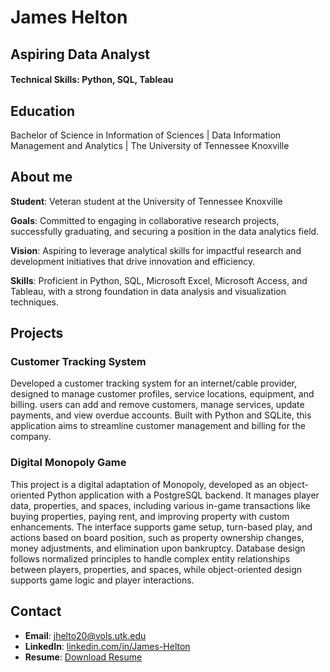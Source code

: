 # James Helton

## Aspiring Data Analyst

#### Technical Skills: Python, SQL, Tableau

## Education
Bachelor of Science in Information of Sciences | Data Information Management and Analytics | The University of Tennessee Knoxville

## About me

**Student**: Veteran student at the University of Tennessee Knoxville

**Goals**: Committed to engaging in collaborative research projects, successfully graduating, and securing a position in the data analytics field.

**Vision**: Aspiring to leverage analytical skills for impactful research and development initiatives that drive innovation and efficiency.

**Skills**: Proficient in Python, SQL, Microsoft Excel, Microsoft Access, and Tableau, with a strong foundation in data analysis and visualization techniques.

## Projects
### Customer Tracking System
Developed a customer tracking system for an internet/cable provider, designed to manage customer profiles, service locations, equipment, and billing. users can add and remove customers, manage services, update payments, and view overdue accounts. Built with Python and SQLite, this application aims to streamline customer management and billing for the company.

### Digital Monopoly Game

This project is a digital adaptation of Monopoly, developed as an object-oriented Python application with a PostgreSQL backend. It manages player data, properties, and spaces, including various in-game transactions like buying properties, paying rent, and improving property with custom enhancements. The interface supports game setup, turn-based play, and actions based on board position, such as property ownership changes, money adjustments, and elimination upon bankruptcy. Database design follows normalized principles to handle complex entity relationships between players, properties, and spaces, while object-oriented design supports game logic and player interactions.

## Contact
- **Email**: jhelto20@vols.utk.edu
- **LinkedIn**: [linkedin.com/in/James-Helton](https://www.linkedin.com/in/james-helton-267407216)
- **Resume**: [Download Resume](https://docs.google.com/document/d/1-cPNhIXG-PDNATGf0yfN34NSq-wKiCoMMea-0pMaUPE/edit?usp=sharing)
